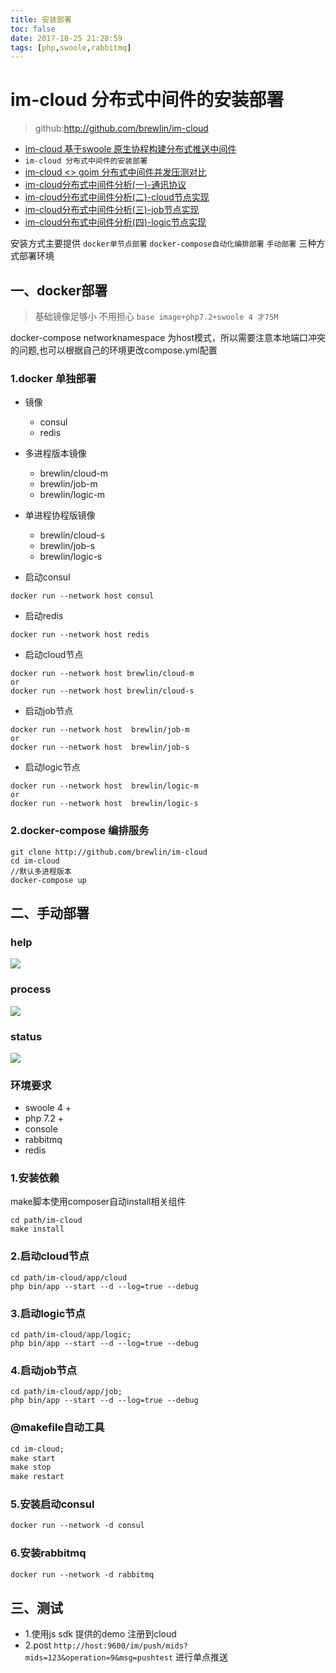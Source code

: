 ```yaml
---
title: 安装部署
toc: false
date: 2017-10-25 21:28:59
tags: [php,swoole,rabbitmq]
---
```


# im-cloud 分布式中间件的安装部署
>github:http://github.com/brewlin/im-cloud
- [im-cloud 基于swoole 原生协程构建分布式推送中间件](./docs)
- `im-cloud 分布式中间件的安装部署`
- [im-cloud <> goim 分布式中间件并发压测对比 ](./docs)
- [im-cloud分布式中间件分析(一)-通讯协议](./docs)
- [im-cloud分布式中间件分析(二)-cloud节点实现](./docs)
- [im-cloud分布式中间件分析(三)-job节点实现](./docs)
- [im-cloud分布式中间件分析(四)-logic节点实现](./docs)

安装方式主要提供 `docker单节点部署` `docker-compose自动化编排部署` `手动部署` 三种方式部署环境

## 一、docker部署
>基础镜像足够小 不用担心  `base image+php7.2+swoole 4 才75M`

docker-compose networknamespace 为host模式，所以需要注意本地端口冲突的问题,也可以根据自己的环境更改compose.yml配置
### 1.docker 单独部署
- 镜像
    - consul
    - redis
- 多进程版本镜像
    - brewlin/cloud-m
    - brewlin/job-m
    - brewlin/logic-m
 - 单进程协程版镜像
    - brewlin/cloud-s
    - brewlin/job-s
    - brewlin/logic-s
 
- 启动consul
```
docker run --network host consul
```
- 启动redis
```
docker run --network host redis
```
- 启动cloud节点
```
docker run --network host brewlin/cloud-m
or
docker run --network host brewlin/cloud-s

```
- 启动job节点
```
docker run --network host  brewlin/job-m
or
docker run --network host  brewlin/job-s
```
- 启动logic节点
```
docker run --network host  brewlin/logic-m
or
docker run --network host  brewlin/logic-s
```

### 2.docker-compose 编排服务
```
git clone http://github.com/brewlin/im-cloud
cd im-cloud
//默认多进程版本
docker-compose up
```
## 二、手动部署
### help
![](../resource/console.png)
### process 
![](../resource/process.png)
### status
![](../resource/start.png)
### 环境要求
- swoole 4 +
- php 7.2 +
- console
- rabbitmq
- redis
### 1.安装依赖
make脚本使用composer自动install相关组件
```
cd path/im-cloud
make install
```
### 2.启动cloud节点
```
cd path/im-cloud/app/cloud
php bin/app --start --d --log=true --debug
```
### 3.启动logic节点
```
cd path/im-cloud/app/logic;
php bin/app --start --d --log=true --debug
```
### 4.启动job节点
```
cd path/im-cloud/app/job;
php bin/app --start --d --log=true --debug
```
### @makefile自动工具
```proto
cd im-cloud;
make start
make stop
make restart
```
### 5.安装启动consul
```proto
docker run --network -d consul
```
### 6.安装rabbitmq
```proto
docker run --network -d rabbitmq
```

## 三、测试
- 1.使用js sdk 提供的demo 注册到cloud
- 2.post `http://host:9600/im/push/mids?mids=123&operation=9&msg=pushtest` 进行单点推送